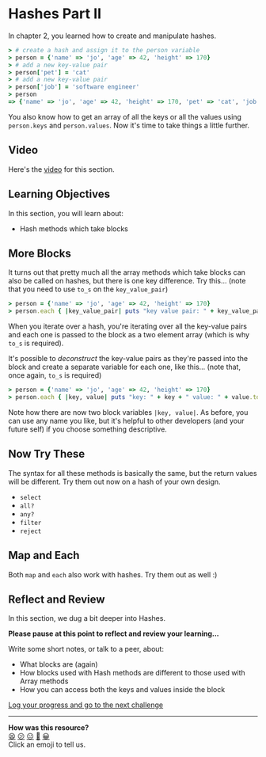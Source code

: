 # Hashes Part II

In chapter 2, you learned how to create and manipulate hashes.

```ruby
> # create a hash and assign it to the person variable
> person = {'name' => 'jo', 'age' => 42, 'height' => 170}
> # add a new key-value pair
> person['pet'] = 'cat'
> # add a new key-value pair
> person['job'] = 'software engineer'
> person
=> {'name' => 'jo', 'age' => 42, 'height' => 170, 'pet' => 'cat', 'job' => 'software engineer'}
```

You also know how to get an array of all the keys or all the values using `person.keys` and `person.values`. Now it's time to take things a little further.

## Video

Here's the [video](https://youtu.be/606Npc3rJSs) for this section.

## Learning Objectives

In this section, you will learn about:
- Hash methods which take blocks

## More Blocks

It turns out that pretty much all the array methods which take blocks can also be called on hashes, but there is one key difference. Try this... (note that you need to use `to_s` on the `key_value_pair`)

```ruby
> person = {'name' => 'jo', 'age' => 42, 'height' => 170}
> person.each { |key_value_pair| puts "key value pair: " + key_value_pair.to_s }
```

When you iterate over a hash, you're iterating over all the key-value pairs and each one is passed to the block as a two element array (which is why `to_s` is required).

It's possible to _deconstruct_ the key-value pairs as they're passed into the block and create a separate variable for each one, like this... (note that, once again, `to_s` is required)

```ruby
> person = {'name' => 'jo', 'age' => 42, 'height' => 170}
> person.each { |key, value| puts "key: " + key + " value: " + value.to_s  }
```

Note how there are now two block variables `|key, value|`.  As before, you can use any name you like, but it's helpful to other developers (and your future self) if you choose something descriptive.

## Now Try These

The syntax for all these methods is basically the same, but the return values will be different. Try them out now on a hash of your own design.

- `select`
- `all?`
- `any?`
- `filter`
- `reject`

## Map and Each

Both `map` and `each` also work with hashes. Try them out as well :)

## Reflect and Review

In this section, we dug a bit deeper into Hashes.

**Please pause at this point to reflect and review your learning...**

Write some short notes, or talk to a peer, about:
- What blocks are (again)
- How blocks used with Hash methods are different to those used with Array methods
- How you can access both the keys and values inside the block


[Log your progress and go to the next challenge](https://makers-event-logger.herokuapp.com/?event=05_advanced_hashes.md&redirect=chapter3/06_putting_chapter_3_into_practice.md)

<!-- BEGIN GENERATED SECTION DO NOT EDIT -->

---

**How was this resource?**  
[😫](https://airtable.com/shrUJ3t7KLMqVRFKR?prefill_Repository=makersacademy/ruby_foundations&prefill_File=chapter3/05_advanced_hashes.md&prefill_Sentiment=😫) [😕](https://airtable.com/shrUJ3t7KLMqVRFKR?prefill_Repository=makersacademy/ruby_foundations&prefill_File=chapter3/05_advanced_hashes.md&prefill_Sentiment=😕) [😐](https://airtable.com/shrUJ3t7KLMqVRFKR?prefill_Repository=makersacademy/ruby_foundations&prefill_File=chapter3/05_advanced_hashes.md&prefill_Sentiment=😐) [🙂](https://airtable.com/shrUJ3t7KLMqVRFKR?prefill_Repository=makersacademy/ruby_foundations&prefill_File=chapter3/05_advanced_hashes.md&prefill_Sentiment=🙂) [😀](https://airtable.com/shrUJ3t7KLMqVRFKR?prefill_Repository=makersacademy/ruby_foundations&prefill_File=chapter3/05_advanced_hashes.md&prefill_Sentiment=😀)  
Click an emoji to tell us.

<!-- END GENERATED SECTION DO NOT EDIT -->
